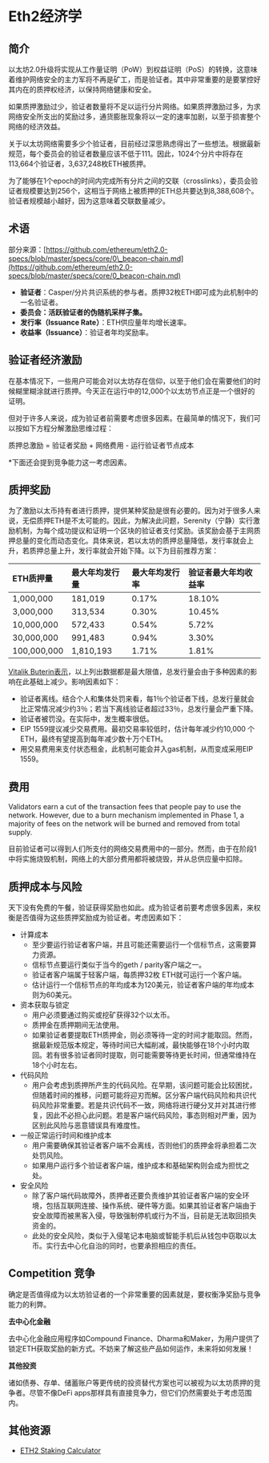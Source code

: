 # Eth2经济学

## 简介

以太坊2.0升级将实现从工作量证明（PoW）到权益证明（PoS）的转换，这意味着维护网络安全的主力军将不再是矿工，而是验证者。其中非常重要的是要掌控好其内在的质押权经济，以保持网络健康和安全。

如果质押激励过少，验证者数量将不足以运行分片网络。如果质押激励过多，为求网络安全所支出的奖励过多，通货膨胀现象将以一定的速率加剧，以至于损害整个网络的经济效益。

关于以太坊网络需要多少个验证者，目前经过深思熟虑得出了一些想法。根据最新规范，每个委员会的验证者数量应该不低于111。因此，1024个分片中将存在113,664个验证者，3,637,248枚ETH被质押。

为了能够在1个epoch的时间内完成所有分片之间的交联（crosslinks），委员会验证者规模要达到256个，这相当于网络上被质押的ETH总共要达到8,388,608个。验证者规模越小越好，因为这意味着交联数量减少。

## 术语

部分来源：[https://github.com/ethereum/eth2.0-specs/blob/master/specs/core/0\_beacon-chain.md](https://github.com/ethereum/eth2.0-specs/blob/master/specs/core/0_beacon-chain.md)

* **验证者**：Casper/分片共识系统的参与者。质押32枚ETH即可成为此机制中的一名验证者。
* **委员会：活跃验证者的伪随机采样子集。**
* **发行率（Issuance Rate）**：ETH供应量年均增长速率。
* **收益率（Issuance）**：验证者年均奖励率。

## 验证者经济激励

在基本情况下，一些用户可能会对以太坊存在信仰，以至于他们会在需要他们的时候糊里糊涂就进行质押。今天正在运行中的12,000个以太坊节点正是一个很好的证明。

但对于许多人来说，成为验证者前需要考虑很多因素。在最简单的情况下，我们可以按如下方程分解激励思维过程：

质押总激励 = 验证者奖励 + 网络费用 - 运行验证者节点成本

\*下面还会提到竞争能力这一考虑因素。

## 质押奖励

为了激励以太币持有者进行质押，提供某种奖励是很有必要的。因为对于很多人来说，无偿质押ETH是不太可能的。因此，为解决此问题，Serenity（宁静）实行激励机制，为每个成功提议和证明一个区块的验证者支付奖励。该奖励会基于主网质押总量的变化而动态变化。具体来说，若以太坊的质押总量降低，发行率就会上升，若质押总量上升，发行率就会开始下降。以下为目前推荐方案：

| ETH质押量 | 最大年均发行量 | 最大年均发行率 | 验证者最大年均收益率 |
| :--- | :--- | :--- | :--- |
| 1,000,000 | 181,019 | 0.17% | 18.10% |
| 3,000,000 | 313,534 | 0.30% | 10.45% |
| 10,000,000 | 572,433 | 0.54% | 5.72% |
| 30,000,000 | 991,483 | 0.94% | 3.30% |
| 100,000,000 | 1,810,193 | 1.71% | 1.81% |

[Vitalik Buterin表示](https://www.reddit.com/r/ethtrader/comments/bffp0n/higher_pos_rewards_proposed/elen71t/?utm_source=share&utm_medium=web2x)，以上列出数据都是最大限值，总发行量会由于多种因素的影响在此基础上减少。影响因素如下：

* 验证者离线。结合个人和集体处罚来看，每1％个验证者下线，总发行量就会比正常情况减少约3％；若当下离线验证者超过33％，总发行量会严重下降。
* 验证者被罚没。在实际中，发生概率很低。
* EIP 1559提议减少交易费用。最初交易率较低时，估计每年减少约10,000 个ETH，最终有望提高到每年减少数十万个ETH。
* 用交易费用来支付状态租金，此机制可能会并入gas机制，从而变成采用EIP 1559。

## 费用

Validators earn a cut of the transaction fees that people pay to use the network. However, due to a burn mechanism implemented in Phase 1, a majority of fees on the network will be burned and removed from total supply.

目前验证者可以得到人们所支付的网络交易费用中的一部分。然而，由于在阶段1中将实施烧毁机制，网络上的大部分费用都将被烧毁，并从总供应量中扣除。

## 质押成本与风险

天下没有免费的午餐，验证获得奖励也如此。成为验证者前要考虑很多因素，来权衡是否值得为这些质押奖励成为验证者。考虑因素如下：

* 计算成本
  * 至少要运行验证者客户端，并且可能还需要运行一个信标节点，这需要算力资源。
  * 信标节点要运行类似于当今的geth / parity客户端之一。
  * 验证者客户端属于轻客户端，每质押32枚 ETH就可运行一个客户端。
  * 估计运行一个信标节点的年均成本为120美元，验证者客户端的年均成本则为60美元。
* 资本获取与锁定
  * 用户必须要通过购买或挖矿获得32个以太币。
  * 质押金在质押期间无法使用。
  * 如果验证者要提取ETH质押金，则必须等待一定的时间才能取回。然而，据最新规范版本规定，等待时间已大幅削减，最快能够在18个小时内取回。若有很多验证者同时提取，则可能需要等待更长时间，但通常维持在18个小时左右。
* 代码风险
  * 用户会考虑到质押所产生的代码风险。在早期，该问题可能会比较困扰，但随着时间的推移，问题可能将迎刃而解。区分客户端代码风险和共识代码风险非常重要。若是共识代码不一致，网络将进行硬分叉并对其进行修复，因此不必担心此问题。若是客户端代码风险，事态则相对严重，因为区别此风险与恶意错误具有难度性。
* 一般正常运行时间和维护成本
  * 用户需要确保其验证者客户端不会离线，否则他们的质押金将承担着二次处罚风险。
  * 如果用户运行多个验证者客户端，维护成本和基础架构则会成为担忧之处。
* 安全风险
  * 除了客户端代码故障外，质押者还要负责维护其验证者客户端的安全环境，包括互联网连接、操作系统、硬件等方面。如果其验证者客户端由于安全故障而被黑客入侵，导致强制停机或行为不当，目前是无法取回损失资金的。
  * 此处的安全风险，类似于入侵笔记本电脑或智能手机后从钱包中窃取以太币。实行去中心化自治的同时，也要承担相应的责任。

## Competition 竞争

确定是否值得成为以太坊验证者的一个非常重要的因素就是，要权衡净奖励与竞争能力的利弊。

**去中心化金融**

去中心化金融应用程序如Compound Finance、Dharma和Maker，为用户提供了锁定ETH获取奖励的新方式。不妨来了解这些产品如何运作，未来将如何发展！

**其他投资**

诸如债券、存单、储蓄账户等更传统的投资替代方案也可以被视为以太坊质押的竞争者。尽管不像DeFi apps那样具有直接竞争力，但它们仍然需要处于考虑范围内。

## 其他资源

* [ETH2 Staking Calculator](https://docs.google.com/spreadsheets/d/15tmPOvOgi3wKxJw7KQJKoUe-uonbYR6HF7u83LR5Mj4/edit#gid=1446566120) 

